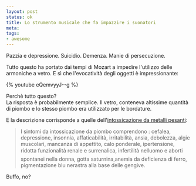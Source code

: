 ```yaml
--- 
layout: post
status: ok
title: Lo strumento musicale che fa impazzire i suonatori
meta: 
tags: 
- awesome
---
```

Pazzia e depressione. Suicidio. Demenza. Manie di persecuzione.  
  
Tutto questo ha portato dai tempi di Mozart a impedire l'utilizzo delle armoniche a vetro. E sì che l'evocatività degli oggetti è impressionante:    
  
{% youtube eQemvyyJ--g %}  
  
Perchè tutto questo?  
La risposta è probabilmente semplice. Il vetro, conteneva altissime quantità di piombo e lo stesso piombo era utilizzato per le bordature.  
  
E la descrizione corrisponde a quelle dell'[intossicazione da metalli pesanti](http://www.anagen.net/chelante.htm):  
  
> I sintomi da intossicazione da piombo comprendono : cefalea, depressione, insonnia, affaticabilità, irritabilità, ansia, debolezza, algie muscolari, mancanza di appettito, calo ponderale, ipertensione, ridotta funzionalità renale e surrenalica, infertilità nelluomo e aborti spontanei nella donna, gotta saturnina,anemia da deficienza di ferro, pigmentazione blu nerastra alla base delle gengive.
  
Buffo, no?  
  
 
